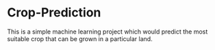# Crop-Prediction

This is a simple machine learning project which would predict the most suitable crop that can be grown in a particular land.
